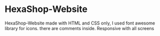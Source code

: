 # HexaShop-Website
HexaShop-Website made with HTML and CSS only, I used font awesome library for icons. there are comments inside.  Responsive with all screens
